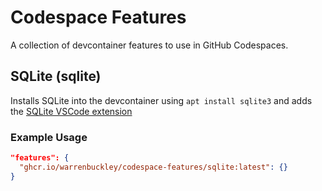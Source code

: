 # Codespace Features
A collection of devcontainer features to use in GitHub Codespaces.

## SQLite (sqlite)

Installs SQLite into the devcontainer using `apt install sqlite3` and adds the [SQLite VSCode extension](https://marketplace.visualstudio.com/items?itemName=alexcvzz.vscode-sqlite)

### Example Usage

```json
"features": {
  "ghcr.io/warrenbuckley/codespace-features/sqlite:latest": {}
}
```

